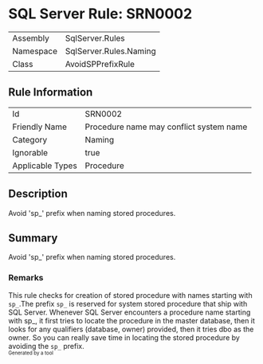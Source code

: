 ﻿# SQL Server Rule: SRN0002
  
|    |    |
|----|----|
| Assembly | SqlServer.Rules |
| Namespace | SqlServer.Rules.Naming |
| Class | AvoidSPPrefixRule |
  
## Rule Information
  
|    |    |
|----|----|
| Id | SRN0002 |
| Friendly Name | Procedure name may conflict system name |
| Category | Naming |
| Ignorable | true |
| Applicable Types | Procedure  |
  
## Description
  
Avoid 'sp_' prefix when naming stored procedures.
  
## Summary
  
Avoid 'sp_' prefix when naming stored procedures.
  
### Remarks
  
This rule checks for creation of stored procedure with names starting with `sp_`.The prefix
`sp_` is reserved for system stored procedure that ship with SQL Server. Whenever SQL Server
encounters a procedure name starting with sp_, it first tries to locate the procedure in the
master database, then it looks for any qualifiers (database, owner) provided, then it tries
dbo as the owner. So you can really save time in locating the stored procedure by avoiding
the `sp_` prefix.  
<sub><sup>Generated by a tool</sup></sub>
